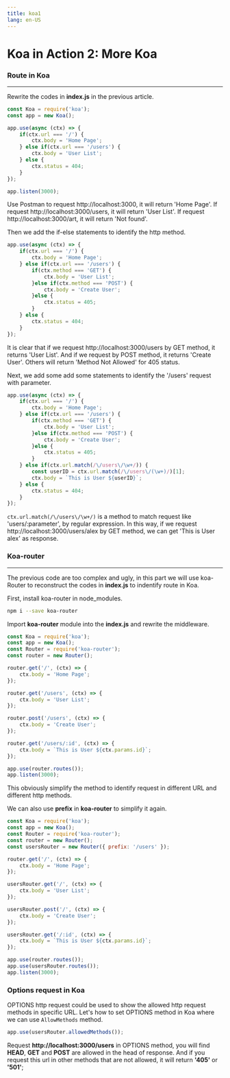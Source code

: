 ```yaml
---
title: koa1
lang: en-US
---
```

# Koa in Action 2: More Koa

### Route in Koa
---
Rewrite the codes in **index.js** in the previous article.
``` js
const Koa = require('koa');
const app = new Koa();

app.use(async (ctx) => {
    if(ctx.url === '/') {
        ctx.body = 'Home Page';
    } else if(ctx.url === '/users') {
        ctx.body = 'User List';
    } else {
        ctx.status = 404;
    }
});

app.listen(3000);
```
Use Postman to request http://localhost:3000, it will return 'Home Page'. If request http://localhost:3000/users,
it will return 'User List'. If request http://localhost:3000/art, it will return 'Not found'.

Then we add the if-else statements to identify the http method.
``` js
app.use(async (ctx) => {
    if(ctx.url === '/') {
        ctx.body = 'Home Page';
    } else if(ctx.url === '/users') {
        if(ctx.method === 'GET') {
            ctx.body = 'User List';
        }else if(ctx.method === 'POST') {
            ctx.body = 'Create User';
        }else {
            ctx.status = 405;
        }
    } else {
        ctx.status = 404;
    }
});
```
It is clear that if we request http://localhost:3000/users by GET method, it returns 'User List'. And if we 
request by POST method, it returns 'Create User'. Others will return 'Method Not Allowed' for 405 status.

Next, we add some add some statements to identify the '/users' request with parameter.
``` js
app.use(async (ctx) => {
    if(ctx.url === '/') {
        ctx.body = 'Home Page';
    } else if(ctx.url === '/users') {
        if(ctx.method === 'GET') {
            ctx.body = 'User List';
        }else if(ctx.method === 'POST') {
            ctx.body = 'Create User';
        }else {
            ctx.status = 405;
        }
    } else if(ctx.url.match(/\/users\/\w+/)) {
        const userID = ctx.url.match(/\/users\/(\w+)/)[1];
        ctx.body = `This is User ${userID}`;
    } else {
        ctx.status = 404;
    }
});
```
`ctx.url.match(/\/users\/\w+/)` is a method to match request like 'users/:parameter',
by regular expression. In this way, if we request http://localhost:3000/users/alex by
GET method, we can get 'This is User alex' as response.

### Koa-router
---
The previous code are too complex and ugly, in this part we will use koa-Router to reconstruct
the codes in **index.js** to indentify route in Koa.

First, install koa-router in node_modules.
``` bash
npm i --save koa-router
```

Import **koa-router** module into the **index.js** and rewrite the middleware.
``` js
const Koa = require('koa');
const app = new Koa();
const Router = require('koa-router');
const router = new Router();

router.get('/', (ctx) => {
    ctx.body = 'Home Page';
});

router.get('/users', (ctx) => {
    ctx.body = 'User List';
});

router.post('/users', (ctx) => {
    ctx.body = 'Create User';
});

router.get('/users/:id', (ctx) => {
    ctx.body = `This is User ${ctx.params.id}`;
});

app.use(router.routes());
app.listen(3000);
```
This obviously simplify the method to identify request in different URL and different http methods.

We can also use **prefix** in **koa-router** to simplify it again.
``` js
const Koa = require('koa');
const app = new Koa();
const Router = require('koa-router');
const router = new Router();
const usersRouter = new Router({ prefix: '/users' });

router.get('/', (ctx) => {
    ctx.body = 'Home Page';
});

usersRouter.get('/', (ctx) => {
    ctx.body = 'User List';
});

usersRouter.post('/', (ctx) => {
    ctx.body = 'Create User';
});

usersRouter.get('/:id', (ctx) => {
    ctx.body = `This is User ${ctx.params.id}`;
});

app.use(router.routes());
app.use(usersRouter.routes());
app.listen(3000);
```

### Options request in Koa
OPTIONS http request could be used to show the allowed http request methods
in specific URL. Let's how to set OPTIONS method in Koa where we can use
`AllowMethods` method.
``` js
app.use(usersRouter.allowedMethods());
```
Request **http://localhost:3000/users** in OPTIONS method, you will find **HEAD**, **GET** 
and **POST** are allowed in the head of response. And if you request this url in other methods
that are not allowed, it will return **'405'** or **'501'**;
